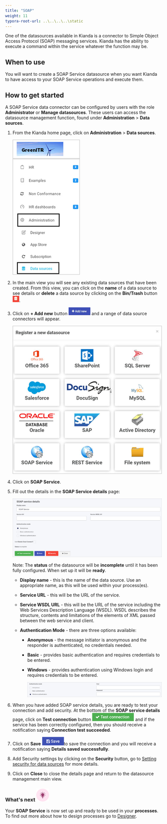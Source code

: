 ```yaml
---
title: "SOAP"
weight: 11
typora-root-url: ..\..\..\..\static
---
```


One of the datasources available in Kianda is a connector to Simple Object Access Protocol (SOAP) messaging services. Kianda has the ability to execute a command within the service whatever the function may be.

## When to use

You will want to create a SOAP Service datasource when you want Kianda to have access to your SOAP Service operations and execute them. 



## How to get started ##

A SOAP Service data connector can be configured by users with the role **Administrator** or **Manage datasources**. These users can access the datasource management function, found under **Administration** > **Data sources**.

1. From the Kianda home page, click on **Administration** > **Data sources**.

   ![Opening data sources from Administration](/images/open-data-sources.jpg)

2. In the main view you will see any existing data sources that have been created. From this view, you can click on the **name** of a data source to see details or **delete** a data source by clicking on the **Bin/Trash** button ![Bin/trash button](/images/binicon.png).

3. Click on **+ Add new** button ![Add new data connector button](/images/addnew.png) and a range of data source connectors will appear.

   ![Data source list](/images/datasource-range.jpg)

4. Click on **SOAP Service**.

5. Fill out the details in the **SOAP Service details** page:

   ![SOAP service detais](/images/soap-detail.jpg)

   Note:  The **status** of the datasource will be **incomplete** until it has been fully configured. When set up it will be **ready**.

   - **Display name** - this is the name of the data source. Use an appropriate name, as this will be used within your process(es). 

   - **Service URL** - this will be the URL of the service.

   - **Service WSDL URL** - this will be the URL of the service including the Web Services Description Language (WSDL). WSDL describes the structure, contents and limitations of the elements of XML passed between the web service and client. 

   - **Authentication Mode** - there are three options available:

     - **Anonymous** - the message initiator is anonymous and the responder is authenticated, no credentials needed.

     - **Basic** - provides basic authentication and requires credentials to be entered.

     - **Windows** - provides authentication using Windows login and requires credentials to be entered.

       ![Windows authentication](/images/windows-authentication.jpg)

6. When you have added SOAP service details, you are ready to test your connection and add security. At the bottom of the **SOAP service details** page, click on **Test connection** button ![Test connection for REST Service](/images/test-connection.jpg) and if the service has been correctly configured, then you should receive a notification saying **Connection test succeeded**.

7. Click on **Save** ![Save connection button](/images/save-connection.jpg)to save the connection and you will receive a notification saying **Details saved successfully**.

8. Add Security settings by clicking on the **Security** button, go to [Setting security for data sources](/docs/platform/connectors/#setting-security-for-data-sources) for more details.

9. Click on **Close** to close the details page and return to the datasource management main view.

 

### What's next  ![Idea icon](/images/18.png) ###

Your **SOAP Service** is now set up and ready to be used in your **processes**. To find out more about how to design processes go to [Designer](/docs/platform/application-designer/designer/).


